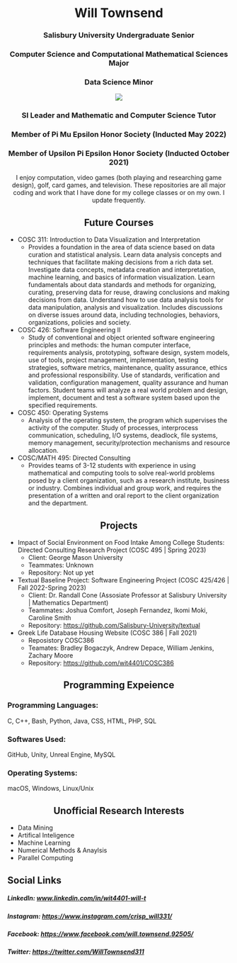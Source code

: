 <h1 align="center">Will Townsend</h1>

<h3 align="center">Salisbury University Undergraduate Senior</h3>

<h3 align="center">Computer Science and Computational Mathematical Sciences Major</h3>

<h3 align="center">Data Science Minor</h3>

<p align="center">
  <img src="https://contracting.ggibuilds.com/wp-content/uploads/2019/03/SU_Logo_color.jpg?raw=true"/>
</p>

<h3 align="center">SI Leader and Mathematic and Computer Science Tutor</h3>

<h3 align="center">Member of Pi Mu Epsilon Honor Society (Inducted May 2022)</h3>

<h3 align="center">Member of Upsilon Pi Epsilon Honor Society (Inducted October 2021)</h3>

<div align="center">I enjoy computation, video games (both playing and researching game design), golf, card games, and television. These repositories are all major coding and work that I have done for my college classes or on my own. I update frequently.</div>

<h2 align="center">Future Courses</h2>

* COSC 311: Introduction to Data Visualization and Interpretation
  * Provides a foundation in the area of data science based on data curation and statistical analysis. Learn data analysis concepts and techniques that facilitate making decisions from a rich data set. Investigate data concepts, metadata creation and interpretation, machine learning, and basics of information visualization. Learn fundamentals about data standards and methods for organizing, curating, preserving data for reuse, drawing conclusions and making decisions from data. Understand how to use data analysis tools for data manipulation, analysis and visualization. Includes discussions on diverse issues around data, including technologies, behaviors, organizations, policies and society. 
* COSC 426: Software Engineering II
  * Study of conventional and object oriented software engineering principles and methods: the human computer interface, requirements analysis, prototyping, software design, system models, use of tools, project management, implementation, testing strategies, software metrics, maintenance, quality assurance, ethics and professional responsibility. Use of standards, verification and validation, configuration management, quality assurance and human factors. Student teams will analyze a real world problem and design, implement, document and test a software system based upon the specified requirements. 
* COSC 450: Operating Systems
  * Analysis of the operating system, the program which supervises the activity of the computer. Study of processes, interprocess communication, scheduling, I/O systems, deadlock, file systems, memory management, security/protection mechanisms and resource allocation. 
* COSC/MATH 495: Directed Consulting 
  * Provides teams of 3-12 students with experience in using mathematical and computing tools to solve real-world problems posed by a client organization, such as a research institute, business or industry. Combines individual and group work, and requires the presentation of a written and oral report to the client organization and the department. 

<h2 align="center">Projects</h2>

* Impact of Social Environment on Food Intake Among College Students: Directed Consulting Research Project (COSC 495 | Spring 2023)
  * Client: George Mason University
  * Teammates: Unknown
  * Repository: Not up yet
* Textual Baseline Project: Software Engineering Project (COSC 425/426 | Fall 2022-Spring 2023)
  * Client: Dr. Randall Cone (Assosiate Professor at Salisbury University | Mathematics Department)
  * Teammates: Joshua Comfort, Joseph Fernandez, Ikomi Moki, Caroline Smith
  * Repository: https://github.com/Salisbury-University/textual
* Greek Life Database Housing Website (COSC 386 | Fall 2021)
  * Reposistory COSC386
  * Teamates: Bradley Bogaczyk, Andrew Depace, William Jenkins, Zachary Moore
  * Repository: https://github.com/wit4401/COSC386

<h2 align="center">Programming Expeience</h2>

### Programming Languages: 
C, C++, Bash, Python, Java, CSS, HTML, PHP, SQL
### Softwares Used: 
GitHub, Unity, Unreal Engine, MySQL
### Operating Systems:
macOS, Windows, Linux/Unix

<h2 align="center">Unofficial Research Interests</h2>

* Data Mining
* Artifical Inteligence
* Machine Learning
* Numerical Methods & Anaylsis
* Parallel Computing

## Social Links
##### LinkedIn: www.linkedin.com/in/wit4401-will-t 
##### Instagram: https://www.instagram.com/crisp_will331/ 
##### Facebook: https://www.facebook.com/will.townsend.92505/ 
##### Twitter: https://twitter.com/WillTownsend311
